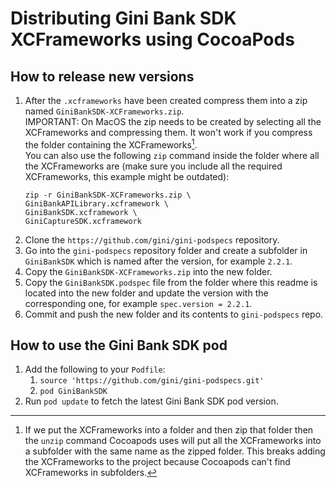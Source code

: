 Distributing Gini Bank SDK XCFrameworks using CocoaPods
======================================================

How to release new versions
---------------------------

1. After the `.xcframeworks` have been created compress them into a zip named `GiniBankSDK-XCFrameworks.zip`.  
   IMPORTANT: On MacOS the zip needs to be created by selecting all the XCFrameworks and compressing them. It won't work
   if you compress the folder containing the XCFrameworks[^1].  
   You can also use the following `zip` command inside the folder where all the XCFrameworks are (make sure you include
   all the required XCFrameworks, this example might be outdated):
   ```
   zip -r GiniBankSDK-XCFrameworks.zip \
   GiniBankAPILibrary.xcframework \
   GiniBankSDK.xcframework \
   GiniCaptureSDK.xcframework
   ```
2. Clone the `https://github.com/gini/gini-podspecs` repository.
3. Go into the `gini-podspecs` repository folder and create a subfolder in `GiniBankSDK` which is named after the
   version, for example `2.2.1`.
4. Copy the `GiniBankSDK-XCFrameworks.zip` into the new folder.
5. Copy the `GiniBankSDK.podspec` file from the folder where this readme is located into the new folder and update the
   version with the corresponding one, for example `spec.version = 2.2.1`.
6. Commit and push the new folder and its contents to `gini-podspecs` repo.

[^1]: If we put the XCFrameworks into a folder and then zip that folder then the `unzip` command Cocoapods uses[^2] will
put all the XCFrameworks into a subfolder with the same name as the zipped folder. This breaks adding the XCFrameworks
to the project because Cocoapods can't find XCFrameworks in subfolders.

[^2]: Cocoapods unzip command: `unzip GiniBankSDK-XCFrameworks.zip -d output-dir`

How to use the Gini Bank SDK pod
--------------------------------

1. Add the following to your `Podfile`:
   1. `source 'https://github.com/gini/gini-podspecs.git'`
   2. `pod GiniBankSDK`
2. Run `pod update` to fetch the latest Gini Bank SDK pod version.
   